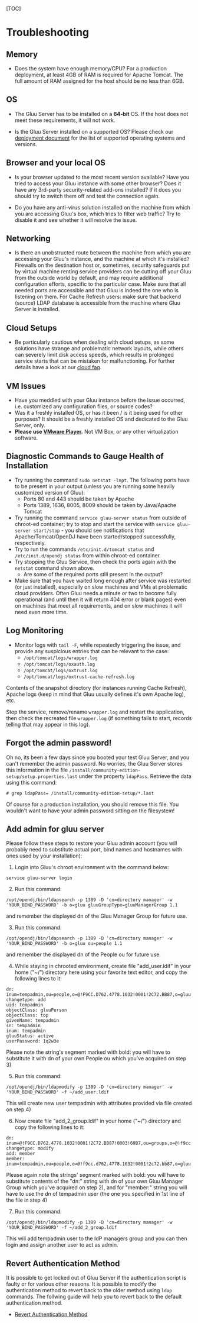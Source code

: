 [TOC]

# Troubleshooting
## Memory
- Does the system have enough memory/CPU? For a production deployment,
  at least 4GB of RAM is required for Apache Tomcat. The full amount of
  RAM assigned for the host should be no less than 6GB.

## OS
- The Gluu Server has to be installed on a **64-bit** OS. If the host
  does not meet these requirements, it will not work.

- Is the Gluu Server installed on a supported OS? Please check our
  [deployment document](../admin-guide/deployment/index.md#supported-operating-systems)
  for the list of supported operating systems and versions.

## Browser and your local OS
- Is your browser updated to the most recent version available? Have you
  tried to access your Gluu instance with some other browser? Does it
  have any 3rd-party security-related add-ons installed? If it does you
  should try to switch them off and test the connection again.

- Do you have any anti-virus solution installed on the machine from
  which you are accessing Gluu's box, which tries to filter web traffic?
  Try to disable it and see whether it will resolve the issue.

## Networking
- Is there an unobstructed route between the machine from which you are
  accessing your Gluu's instance, and the machine at which it's
  installed? Firewalls on the destination host or, sometimes, security
  safeguards put by virtual machine renting service providers can be
  cutting off your Gluu from the outside world by default, and may require
  additional configuration efforts, specific to the particular case. Make
  sure that all needed ports are accessible and that Gluu is indeed the
  one who is listening on them. For Cache Refresh users: make sure that
  backend (source) LDAP database is accessible from the machine where Gluu
  Server is installed.

## Cloud Setups
- Be particularly cautious when dealing with cloud setups, as some
  solutions have strange and problematic network layouts, while others
  can severely limit disk access speeds, which results in prolonged
  service starts that can be mistaken for malfunctioning. For further
  details have a look at our [cloud faq](./cloud-faq.md).

## VM Issues
- Have you meddled with your Gluu instance before the issue occurred,
  i.e. customized any configuration files, or source codes?
- Was it a freshly installed OS, or has it been / is it being used for
  other purposes? It should be a freshly installed OS and dedicated to
  the Gluu Server, only.
- **Please use [VMware Player](https://www.vmware.com/products/player).** 
  Not VM Box, or any other virtualization software.

## Diagnostic Commands to Gauge Health of Installation
- Try running the command `sudo netstat -lnpt`. The following ports have
  to be present in your output (unless you are running some heavily
  customized version of Gluu):
  - Ports 80 and 443 should be taken by Apache
  - Ports 1389, 1636, 8005, 8009 should be taken by Java/Apache Tomcat
- Try running the command `service gluu-server status` from outside of
  chroot-ed container; try to stop and start the service with `service
  gluu-server start/stop` - you should see notifications that
  Apache/Tomcat/OpenDJ have been started/stopped successfully,
  respectively.
- Try to run the commands `/etc/init.d/tomcat status` and
  `/etc/init.d/opendj status` from within chroot-ed container.
- Try stopping the Gluu Service, then check the ports again with the
  `netstat` command shown above.
  - Are some of the required ports still present in the output? 
- Make sure that you have waited long enough after service was restarted
  (or just installed), especially on slow machines and VMs at
  problematic cloud providers. Often Gluu needs a minute or two to become
  fully operational (and until then it will return 404 error or blank
  pages) even on machines that meet all requirements, and on slow machines
  it will need even more time.

## Log Monitoring
- Monitor logs with `tail -F`, while repeatedly triggering the issue,
  and provide any suspicious entries that can be relevant to the case:
  - `/opt/tomcat/logs/wrapper.log`
  - `/opt/tomcat/logs/oxauth.log`
  - `/opt/tomcat/logs/oxtrust.log`
  - `/opt/tomcat/logs/oxtrust-cache-refresh.log`

Contents of the snapshot directory (for instances running Cache Refresh), Apache logs (keep in mind that Gluu usually defines it's own Apache log), etc. 

Stop the service, remove/rename `wrapper.log` and restart the
application, then check the recreated file `wrapper.log` (if something
fails to start, records telling that may appear in this log).

## Forgot the admin password! 

Oh no, its been a few days since you booted your test Gluu Server, and
you can't remember the admin password. No worries, the Gluu Server
stores this information in the file
`/install/community-edition-setup/setup.properties.last` under the
property `ldapPass`. Retrieve the data using this command:

```
# grep ldapPass= /install/community-edition-setup/*.last
```

Of course for a production installation, you should remove this file.
You wouldn't want to have your admin password sitting on the filesystem!

## Add admin for gluu server

Please follow these steps to restore your Gluu admin account (you will
probably need to substitute actual port, bind names and hostnames with
ones used by your installation):

1) Login into Gluu's chroot environment with the command below:

`service gluu-server login`

2) Run this command:

`/opt/opendj/bin/ldapsearch -p 1389 -D 'cn=directory manager' -w 'YOUR_BIND_PASSWORD' -b o=gluu gluuGroupType=gluuManagerGroup 1.1`

and remember the displayed dn of the Gluu Manager Group for future use.

3) Run this command:

`/opt/opendj/bin/ldapsearch -p 1389 -D 'cn=directory manager' -w 'YOUR_BIND_PASSWORD' -b o=gluu ou=people 1.1`

and remember the displayed dn of the People ou for future use.

4) While staying in chrooted environment, create file "add_user.ldif" in your home ("~/") directory here using your favorite text editor, and copy the following lines to it:
```
dn: inum=tempadmin,ou=people,o=@!F9CC.D762.4778.1032!0001!2C72.BB87,o=gluu
changetype: add
uid: tempadmin
objectClass: gluuPerson
objectClass: top
givenName: tempadmin
sn: tempadmin
inum: tempadmin
gluuStatus: active
userPassword: 1q2w3e
```
Please note the string's segment marked with bold: you will have to substitute it with dn of your own People ou which you've acquired on step 3)

5) Run this command:

`/opt/opendj/bin/ldapmodify -p 1389 -D 'cn=directory manager' -w 'YOUR_BIND_PASSWORD' -f ~/add_user.ldif`

This will create new user tempadmin with attributes provided via file created on step 4)

6) Now create file "add_2_group.ldif" in your home ("~/") directory and copy the following lines to it:
```
dn: inum=@!F9CC.D762.4778.1032!0001!2C72.BB87!0003!60B7,ou=groups,o=@!f9cc.d762.4778.1032!0001!2c72.bb87,o=gluu
changetype: modify
add: member
member: inum=tempadmin,ou=people,o=@!f9cc.d762.4778.1032!0001!2c72.bb87,o=gluu
```

Please again note the strings' segment marked with bold: you will have to substitute contents of the "dn:" string with dn of your own Gluu Manager Group which you've acquired on step 2), and for "member:" string you will have to use the dn of tempadmin user (the one you specified in 1st line of the file in step 4)

7) Run this command:

`/opt/opendj/bin/ldapmodify -p 1389 -D 'cn=directory manager' -w 'YOUR_BIND_PASSWORD' -f ~/add_2_group.ldif`

This will add tempadmin user to the IdP managers group and you can then login and assign another user to act as admin.

## Revert Authentication Method
It is possible to get locked out of Gluu Server if the authentication script is faulty or for various other reasons. It is possible to modify the authentication method to revert back to the older method using `ldap` commands. The follwing guide will help you to revert back to the default authentication method.

* [Revert Authentication Method](../articles/auth-script.md#reverting-authentication-method)
